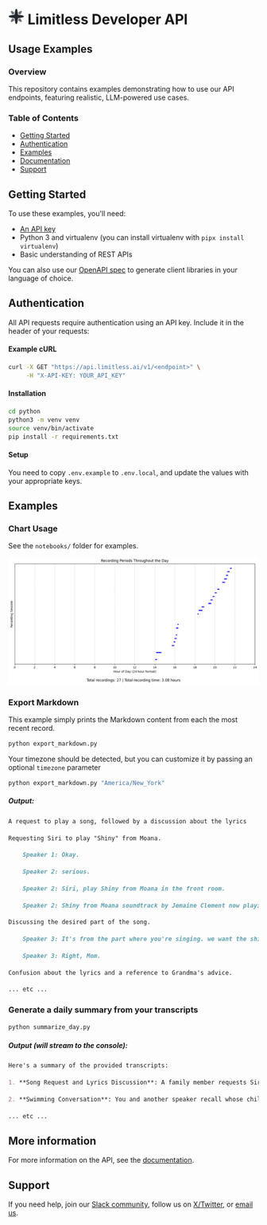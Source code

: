   <h1>
    <img src="assets/limitless-logo.svg" alt="API Icon" width="32" height="32">
    Limitless Developer API
  </h1>

## Usage Examples

### Overview

This repository contains examples demonstrating how to use our API endpoints, featuring realistic, LLM-powered use cases.

### Table of Contents

- [Getting Started](#getting-started)
- [Authentication](#authentication)
- [Examples](#examples)
- [Documentation](#documentation)
- [Support](#support)

## Getting Started

To use these examples, you'll need:

- [An API key](https://limitless.ai/developers)
- Python 3 and virtualenv (you can install virtualenv with `pipx install virtualenv`)
- Basic understanding of REST APIs

You can also use our [OpenAPI spec](openapi.yml) to generate client libraries in your language of choice.

## Authentication

All API requests require authentication using an API key. Include it in the header of your requests:

#### Example cURL

```bash
curl -X GET "https://api.limitless.ai/v1/<endpoint>" \
     -H "X-API-KEY: YOUR_API_KEY"
```

#### Installation

```bash
cd python
python3 -m venv venv
source venv/bin/activate
pip install -r requirements.txt
```

#### Setup

You need to copy `.env.example` to `.env.local`, and update the values with your appropriate keys.

## Examples

### Chart Usage

See the `notebooks/` folder for examples.

![Chart Example](./assets/chart.png)

### Export Markdown

This example simply prints the Markdown content from each the most recent record.

```bash
python export_markdown.py
```

Your timezone should be detected, but you can customize it by passing an optional `timezone` parameter

```bash
python export_markdown.py "America/New_York"
```

##### Output:

```markdown
A request to play a song, followed by a discussion about the lyrics

Requesting Siri to play "Shiny" from Moana.

    Speaker 1: Okay.

    Speaker 2: serious.

    Speaker 2: Siri, play Shiny from Moana in the front room.

    Speaker 2: Shiny from Moana soundtrack by Jemaine Clement now playing on the front room.

Discussing the desired part of the song.

    Speaker 3: It's from the part where you're singing. we want the shiny.

    Speaker 3: Right, Mom.

Confusion about the lyrics and a reference to Grandma's advice.

... etc ...
```

### Generate a daily summary from your transcripts

```bash
python summarize_day.py
```

##### Output (will stream to the console):

```markdown
Here's a summary of the provided transcripts:

1. **Song Request and Lyrics Discussion**: A family member requests Siri to play "Shiny" from Moana. They discuss their favorite parts of the song, express confusion over the lyrics, and reflect on Grandma's advice to "listen to your heart."

2. **Swimming Conversation**: You and another speaker recall whose child was first in the water, discuss a successful swim attempt, and consider whether to do another lap.

... etc ...
```

## More information

For more information on the API, see the [documentation](https://limitless.ai/developers/docs/api).

## Support

If you need help, join our [Slack community](https://www.limitless.ai/community), follow us on [X/Twitter](https://twitter.com/limitlessai), or [email us](mailto:support@limitless.ai).
